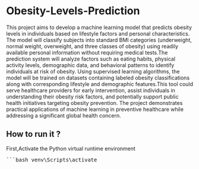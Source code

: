 # Obesity-Levels-Prediction

This project aims to develop a machine learning model that predicts obesity levels in individuals based on lifestyle factors and personal characteristics. The model will classify subjects into standard BMI categories (underweight, normal weight, overweight, and three classes of obesity) using readily available personal information without requiring medical tests.The prediction system will analyze factors such as eating habits, physical activity levels, demographic data, and behavioral patterns to identify individuals at risk of obesity. Using supervised learning algorithms, the model will be trained on datasets containing labeled obesity classifications along with corresponding lifestyle and demographic features.This tool could serve healthcare providers for early intervention, assist individuals in understanding their obesity risk factors, and potentially support public health initiatives targeting obesity prevention. The project demonstrates practical applications of machine learning in preventive healthcare while addressing a significant global health concern.

## How to run it ?

First,Activate the Python virtual runtime environment

<pre>```bash venv\Scripts\activate </pre>


